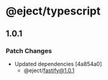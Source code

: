 # @eject/typescript

## 1.0.1

### Patch Changes

- Updated dependencies [4a854a0]
  - @eject/fastify@1.0.1
